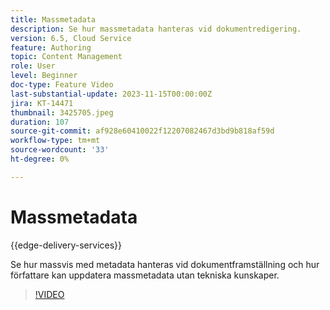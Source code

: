 ```yaml
---
title: Massmetadata
description: Se hur massmetadata hanteras vid dokumentredigering.
version: 6.5, Cloud Service
feature: Authoring
topic: Content Management
role: User
level: Beginner
doc-type: Feature Video
last-substantial-update: 2023-11-15T00:00:00Z
jira: KT-14471
thumbnail: 3425705.jpeg
duration: 107
source-git-commit: af928e60410022f12207082467d3bd9b818af59d
workflow-type: tm+mt
source-wordcount: '33'
ht-degree: 0%

---
```



# Massmetadata

{{edge-delivery-services}}

Se hur massvis med metadata hanteras vid dokumentframställning och hur författare kan uppdatera massmetadata utan tekniska kunskaper.

>[!VIDEO](https://video.tv.adobe.com/v/3425705/?learn=on)
